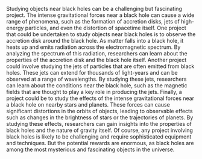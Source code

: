Studying objects near black holes can be a challenging but fascinating project. The intense gravitational forces near a black hole can cause a wide range of phenomena, such as the formation of accretion disks, jets of high-energy particles, and even the distortion of spacetime itself.
One project that could be undertaken to study objects near black holes is to observe the accretion disk around the black hole. As matter falls into a black hole, it heats up and emits radiation across the electromagnetic spectrum. By analyzing the spectrum of this radiation, researchers can learn about the properties of the accretion disk and the black hole itself.
Another project could involve studying the jets of particles that are often emitted from black holes. These jets can extend for thousands of light-years and can be observed at a range of wavelengths. By studying these jets, researchers can learn about the conditions near the black hole, such as the magnetic fields that are thought to play a key role in producing the jets.
Finally, a project could be to study the effects of the intense gravitational forces near a black hole on nearby stars and planets. These forces can cause significant distortions in the orbits of objects, leading to observable effects such as changes in the brightness of stars or the trajectories of planets. By studying these effects, researchers can gain insights into the properties of black holes and the nature of gravity itself.
Of course, any project involving black holes is likely to be challenging and require sophisticated equipment and techniques. But the potential rewards are enormous, as black holes are among the most mysterious and fascinating objects in the universe.
